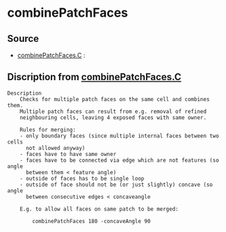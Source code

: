 # combinePatchFaces

## Source

- [combinePatchFaces.C](combinePatchFaces.C) : 


## Discription from [combinePatchFaces.C](combinePatchFaces.C)

```
Description
    Checks for multiple patch faces on the same cell and combines them.
    Multiple patch faces can result from e.g. removal of refined
    neighbouring cells, leaving 4 exposed faces with same owner.

    Rules for merging:
    - only boundary faces (since multiple internal faces between two cells
      not allowed anyway)
    - faces have to have same owner
    - faces have to be connected via edge which are not features (so angle
      between them < feature angle)
    - outside of faces has to be single loop
    - outside of face should not be (or just slightly) concave (so angle
      between consecutive edges < concaveangle

    E.g. to allow all faces on same patch to be merged:

        combinePatchFaces 180 -concaveAngle 90


```

